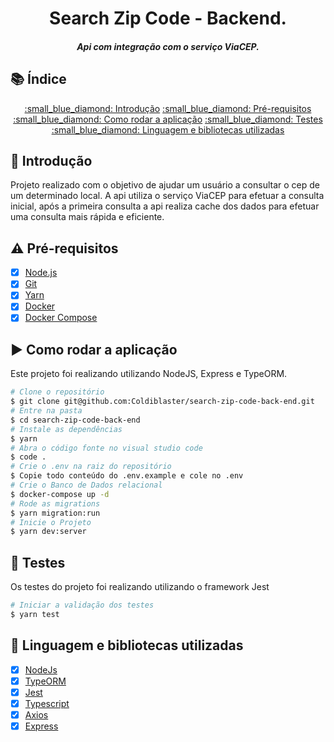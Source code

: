 <h1 align="center">
    Search Zip Code - Backend.
    <h5 align="center">
      Api com integração com o serviço ViaCEP.
    </h5>
</h1>


## 📚 Índice

<p align="center">
  <a href="#thought_balloon-introdução">:small_blue_diamond: Introdução</a>
  <a href="#warning-pré-requisitos">:small_blue_diamond: Pré-requisitos</a>
  <a href="#arrow_forward-como-rodar-a-aplicação">:small_blue_diamond: Como rodar a aplicação</a>
  <a href="#rocket-testes">:small_blue_diamond: Testes</a>
  <a href="#open_file_folder-linguagem-e-bibliotecas-utilizadas">:small_blue_diamond: Linguagem e bibliotecas utilizadas</a>
</p>


## :thought_balloon: Introdução

Projeto realizado com o objetivo de ajudar um usuário a consultar o cep de um determinado local.
A api utiliza o serviço ViaCEP para efetuar a consulta inicial, após a primeira consulta a api realiza cache dos dados para efetuar uma consulta mais rápida e eficiente.


## :warning: Pré-requisitos

- [x] [Node.js](https://nodejs.org/en/download)
- [x] [Git](https://git-scm.com)
- [x] [Yarn](https://yarnpkg.com/)
- [x] [Docker](https://www.docker.com/)
- [x] [Docker Compose](https://docs.docker.com/compose/)

## :arrow_forward: Como rodar a aplicação

Este projeto foi realizando utilizando NodeJS, Express e TypeORM.

```bash
# Clone o repositório
$ git clone git@github.com:Coldiblaster/search-zip-code-back-end.git
# Entre na pasta
$ cd search-zip-code-back-end
# Instale as dependências
$ yarn
# Abra o código fonte no visual studio code
$ code .
# Crie o .env na raiz do repositório
$ Copie todo conteúdo do .env.example e cole no .env
# Crie o Banco de Dados relacional
$ docker-compose up -d
# Rode as migrations
$ yarn migration:run
# Inicie o Projeto
$ yarn dev:server
```

## :rocket: Testes

Os testes do projeto foi realizando utilizando o framework Jest

```bash
# Iniciar a validação dos testes
$ yarn test
```

## :open_file_folder: Linguagem e bibliotecas utilizadas

- [x] [NodeJs](https://nodejs.org/en/)
- [x] [TypeORM](https://typeorm.io/#/)
- [x] [Jest](https://jestjs.io/pt-BR/)
- [x] [Typescript](https://www.typescriptlang.org/)
- [x] [Axios](https://axios-http.com/)
- [x] [Express](https://expressjs.com/pt-br/)
